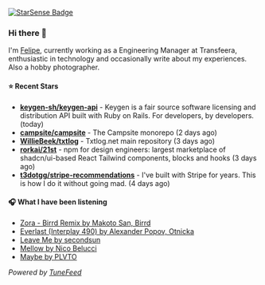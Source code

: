 <a href="https://starsense.app/developer-types" target="_blank"><img src="https://starsense.app/api/badge/?user=valtlfelipe" alt="StarSense Badge"></a>

### Hi there 👋

I'm [Felipe](https://felipevm.com), currently working as a Engineering Manager at Transfeera, enthusiastic in technology and occasionally write about my experiences. Also a hobby photographer.

#### ⭐ Recent Stars
- **[keygen-sh/keygen-api](https://github.com/keygen-sh/keygen-api)** - Keygen is a fair source software licensing and distribution API built with Ruby on Rails. For developers, by developers. (today)
- **[campsite/campsite](https://github.com/campsite/campsite)** - The Campsite monorepo (2 days ago)
- **[WillieBeek/txtlog](https://github.com/WillieBeek/txtlog)** - Txtlog.net main repository (3 days ago)
- **[rorkai/21st](https://github.com/rorkai/21st)** - npm for design engineers: largest marketplace of shadcn/ui-based React Tailwind components, blocks and hooks (3 days ago)
- **[t3dotgg/stripe-recommendations](https://github.com/t3dotgg/stripe-recommendations)** - I&#39;ve built with Stripe for years. This is how I do it without going mad. (4 days ago)

#### 🎧 What I have been listening
- [Zora - Birrd Remix by Makoto San, Birrd](https://open.spotify.com/track/1NLnxStnWIpyvpPK1J4s4F)
- [Everlast (Interplay 490) by Alexander Popov, Otnicka](https://open.spotify.com/track/0mGrx6o6AsVCyIgWQDjQKf)
- [Leave Me by secondsun](https://open.spotify.com/track/5X2hvBLLk9nPbSWsoy17TL)
- [Mellow by Nico Belucci](https://open.spotify.com/track/3yfjg8QvQqiS0wsO7r5BPK)
- [Maybe by PLVTO](https://open.spotify.com/track/3py2NTUFKbroDYaiFi0XUE)

_Powered by [TuneFeed](https://tunefeed.app?ref=github.com)_


